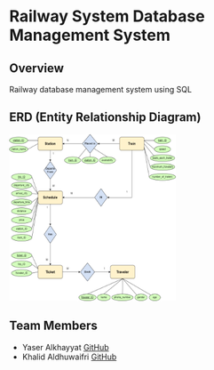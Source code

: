 # Railway System Database Management System
  
## Overview
Railway database management system using SQL

## ERD (Entity Relationship Diagram)
<img src='https://github.com/YaserKhy/Railway_System_SQL/blob/main/RAILWAY%20PROJECT-ERD.png?raw=true' alt='Railway Database ERD' width=300 height=300>

## Team Members
- Yaser Alkhayyat [GitHub](https://github.com/YaserKhy)
- Khalid Aldhuwaifri [GitHub]()
